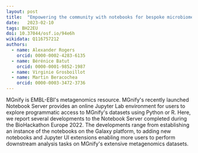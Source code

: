 ```yaml
---
layout: post
title:  "Empowering the community with notebooks for bespoke microbiome analyses"
date:   2023-02-10
tags: BH22EU
doi: 10.37044/osf.io/94e6h
wikidata: Q116757212
authors:
  - name: Alexander Rogers
    orcid: 0000-0002-4283-6135
  - name: Bérénice Batut
    orcid: 0000-0001-9852-1987
  - name: Virginie Grosboillot
  - name: Martin Beracochea
    orcid: 0000-0003-3472-3736
---
```


MGnify is EMBL-EBI's metagenomics resource. MGnify's recently launched Notebook Server provides an online Jupyter Lab environment for users to explore programmatic access to MGnify's datasets using Python or R. Here, we report several developments to the Notebook Server completed during the BioHackathon Europe 2022. The developments range from establishing an instance of the notebooks on the Galaxy platform, to adding new notebooks and Jupyter UI extensions enabling more users to perform downstream analysis tasks on MGnify's extensive metagenomics datasets.

